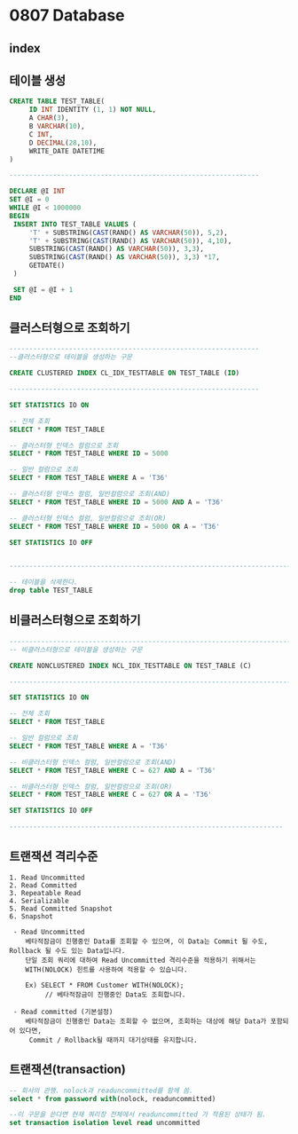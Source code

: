 0807 Database
===

index
---

테이블 생성
---
```sql
CREATE TABLE TEST_TABLE(
     ID INT IDENTITY (1, 1) NOT NULL, 
     A CHAR(3),
     B VARCHAR(10),
     C INT,
     D DECIMAL(28,10),
     WRITE_DATE DATETIME
)

---------------------------------------------------------------

DECLARE @I INT
SET @I = 0
WHILE @I < 1000000
BEGIN
 INSERT INTO TEST_TABLE VALUES (
     'T' + SUBSTRING(CAST(RAND() AS VARCHAR(50)), 5,2),
     'T' + SUBSTRING(CAST(RAND() AS VARCHAR(50)), 4,10),
     SUBSTRING(CAST(RAND() AS VARCHAR(50)), 3,3),
     SUBSTRING(CAST(RAND() AS VARCHAR(50)), 3,3) *17,
     GETDATE()
 )

 SET @I = @I + 1
END
```

클러스터형으로 조회하기
---
```sql
---------------------------------------------------------------
--클러스터형으로 테이블을 생성하는 구문

CREATE CLUSTERED INDEX CL_IDX_TESTTABLE ON TEST_TABLE (ID)

---------------------------------------------------------------

SET STATISTICS IO ON

-- 전체 조회
SELECT * FROM TEST_TABLE

-- 클러스터형 인덱스 컬럼으로 조회 
SELECT * FROM TEST_TABLE WHERE ID = 5000

-- 일반 컬럼으로 조회
SELECT * FROM TEST_TABLE WHERE A = 'T36'

-- 클러스터형 인덱스 컬럼, 일반컬럼으로 조회(AND) 
SELECT * FROM TEST_TABLE WHERE ID = 5000 AND A = 'T36'

-- 클러스터형 인덱스 컬럼, 일반컬럼으로 조회(OR)
SELECT * FROM TEST_TABLE WHERE ID = 5000 OR A = 'T36'

SET STATISTICS IO OFF


---------------------------------------------------------------------------

-- 테이블을 삭제한다.
drop table TEST_TABLE
```


비클러스터형으로 조회하기
---
```sql
---------------------------------------------------------------------------
-- 비클러스터형으로 테이블을 생성하는 구문

CREATE NONCLUSTERED INDEX NCL_IDX_TESTTABLE ON TEST_TABLE (C)

---------------------------------------------------------------------------

SET STATISTICS IO ON

-- 전체 조회
SELECT * FROM TEST_TABLE      

-- 일반 컬럼으로 조회
SELECT * FROM TEST_TABLE WHERE A = 'T36'

-- 비클러스터형 인덱스 컬럼, 일반컬럼으로 조회(AND)
SELECT * FROM TEST_TABLE WHERE C = 627 AND A = 'T36'

-- 비클러스터형 인덱스 컬럼, 일반컬럼으로 조회(OR)
SELECT * FROM TEST_TABLE WHERE C = 627 OR A = 'T36'

SET STATISTICS IO OFF

---------------------------------------------------------------------

```

트랜잭션 격리수준
---
    1. Read Uncommitted
    2. Read Committed
    3. Repeatable Read
    4. Serializable
    5. Read Committed Snapshot
    6. Snapshot

     - Read Uncommitted
        베타적잠금이 진행중인 Data를 조회할 수 있으며, 이 Data는 Commit 될 수도, Rollback 될 수도 있는 Data입니다.
        단일 조회 쿼리에 대하여 Read Uncommitted 격리수준을 적용하기 위해서는
        WITH(NOLOCK) 힌트를 사용하여 적용할 수 있습니다.

        Ex) SELECT * FROM Customer WITH(NOLOCK);
             // 베타적잠금이 진행중인 Data도 조회합니다.

     - Read committed (기본설정)
        베타적잠금이 진행중인 Data는 조회할 수 없으며, 조회하는 대상에 해당 Data가 포함되어 있다면,
         Commit / Rollback될 때까지 대기상태를 유지합니다.

트랜잭션(transaction)
---

```sql
-- 회사의 관행. nolock과 readuncommitted를 함께 씀.
select * from password with(nolock, readuncommitted)

--이 구문을 쓴다면 현재 쿼리창 전체에서 readuncommitted 가 적용된 상태가 됨.
set transaction isolation level read uncommitted
```
